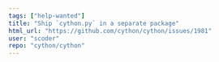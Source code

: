 ```yaml
---
tags: ["help-wanted"]
title: "Ship `cython.py` in a separate package"
html_url: "https://github.com/cython/cython/issues/1981"
user: "scoder"
repo: "cython/cython"
---
```


